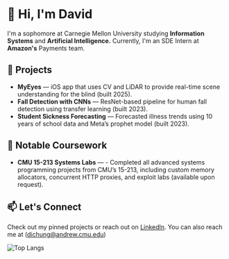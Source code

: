 # 👋 Hi, I'm David

I'm a sophomore at Carnegie Mellon University studying **Information Systems** and **Artificial Intelligence.** Currently, I'm an SDE Intern at **Amazon's** Payments team.

## 🚀 Projects

- **MyEyes** — iOS app that uses CV and LiDAR to provide real-time scene understanding for the blind (built 2025).
- **Fall Detection with CNNs** — ResNet-based pipeline for human fall detection using transfer learning (built 2023).
- **Student Sickness Forecasting** — Forecasted illness trends using 10 years of school data and Meta’s prophet model (built 2023).

## 🧠 Notable Coursework

- **CMU 15-213 Systems Labs** — - Completed all advanced systems programming projects from CMU’s 15-213, including custom memory allocators, concurrent HTTP proxies, and exploit labs (available upon request).

## 📫 Let's Connect

Check out my pinned projects or reach out on [LinkedIn](https://www.linkedin.com/in/davidchung29). You can also reach me at (dichung@andrew.cmu.edu)

![Top Langs](https://github-readme-stats.vercel.app/api/top-langs/?username=davidchung29&layout=compact&theme=default)

